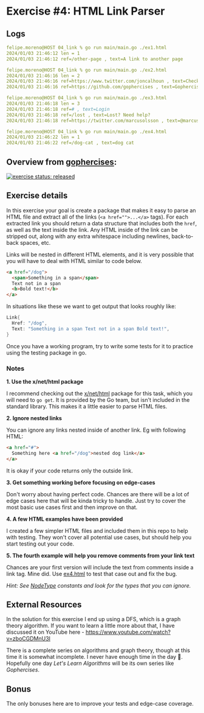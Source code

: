 # Exercise #4: HTML Link Parser

## Logs

```yaml
felipe.moreno@HOST 04_link % go run main/main.go ./ex1.html
2024/01/03 21:46:12 len = 1
2024/01/03 21:46:12 ref=/other-page , text=A link to another page

felipe.moreno@HOST 04_link % go run main/main.go ./ex2.html
2024/01/03 21:46:16 len = 2
2024/01/03 21:46:16 ref=https://www.twitter.com/joncalhoun , text=Check me out on twitter
2024/01/03 21:46:16 ref=https://github.com/gophercises , text=Gophercises is on

felipe.moreno@HOST 04_link % go run main/main.go ./ex3.html
2024/01/03 21:46:18 len = 3
2024/01/03 21:46:18 ref=# , text=Login
2024/01/03 21:46:18 ref=/lost , text=Lost? Need help?
2024/01/03 21:46:18 ref=https://twitter.com/marcusolsson , text=@marcusolsson

felipe.moreno@HOST 04_link % go run main/main.go ./ex4.html
2024/01/03 21:46:22 len = 1
2024/01/03 21:46:22 ref=/dog-cat , text=dog cat
```

## Overview from [gophercises](https://github.com/gophercises/link):

[![exercise status: released](https://img.shields.io/badge/exercise%20status-released-green.svg?style=for-the-badge)](https://gophercises.com/exercises/link)

## Exercise details

In this exercise your goal is create a package that makes it easy to parse an HTML file and extract all of the links (`<a href="">...</a>` tags). For each extracted link you should return a data structure that includes both the `href`, as well as the text inside the link. Any HTML inside of the link can be stripped out, along with any extra whitespace including newlines, back-to-back spaces, etc.

Links will be nested in different HTML elements, and it is very possible that you will have to deal with HTML similar to code below.

```html
<a href="/dog">
  <span>Something in a span</span>
  Text not in a span
  <b>Bold text!</b>
</a>
```

In situations like these we want to get output that looks roughly like:

```go
Link{
  Href: "/dog",
  Text: "Something in a span Text not in a span Bold text!",
}
```

Once you have a working program, try to write some tests for it to practice using the testing package in go.


### Notes

**1. Use the x/net/html package**

I recommend checking out the [x/net/html](https://godoc.org/golang.org/x/net/html) package for this task, which you will need to `go get`. It is provided by the Go team, but isn't included in the standard library. This makes it a little easier to parse HTML files.


**2. Ignore nested links**

You can ignore any links nested inside of another link. Eg with following HTML:

```html
<a href="#">
  Something here <a href="/dog">nested dog link</a>
</a>
```

It is okay if your code returns only the outside link.

**3. Get something working before focusing on edge-cases**

Don't worry about having perfect code. Chances are there will be a lot of edge cases here that will be kinda tricky to handle. Just try to cover the most basic use cases first and then improve on that.

**4. A few HTML examples have been provided**

I created a few simpler HTML files and included them in this repo to help with testing. They won't cover all potential use cases, but should help you start testing out your code.


**5. The fourth example will help you remove comments from your link text**

Chances are your first version will include the text from comments inside a link tag. Mine did. Use [ex4.html](ex4.html) to test that case out and fix the bug.

*Hint: See [NodeType](https://godoc.org/golang.org/x/net/html#NodeType) constants and look for the types that you can ignore.*


## External Resources

In the solution for this exercise I end up using a DFS, which is a graph theory algorithm. If you want to learn a little more about that, I have discussed it on YouTube here - <https://www.youtube.com/watch?v=zboCGDMnU3I>

There is a complete series on algorithms and graph theory, though at this time it is somewhat incomplete. I never have enough time in the day 🙁. Hopefully one day *Let's Learn Algorithms* will be its own series like *Gophercises*.

## Bonus

The only bonuses here are to improve your tests and edge-case coverage.
